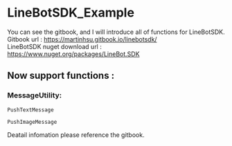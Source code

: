# LineBotSDK_Example
You can see the gitbook, and I will introduce all of functions for LineBotSDK.  
Gitbook url : https://martinhsu.gitbook.io/linebotsdk/  
LineBotSDK nuget download url : https://www.nuget.org/packages/LineBot.SDK  

## Now support functions : 
### MessageUtility:
```
PushTextMessage

PushImageMessage
```

Deatail infomation please reference the gitbook.

